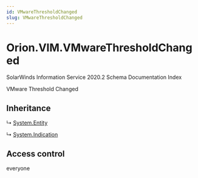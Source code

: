 ```yaml
---
id: VMwareThresholdChanged
slug: VMwareThresholdChanged
---
```


# Orion.VIM.VMwareThresholdChanged

SolarWinds Information Service 2020.2 Schema Documentation Index

VMware Threshold Changed

## Inheritance

↳ [System.Entity](./../System/Entity)

↳ [System.Indication](./../System/Indication)

## Access control

everyone

